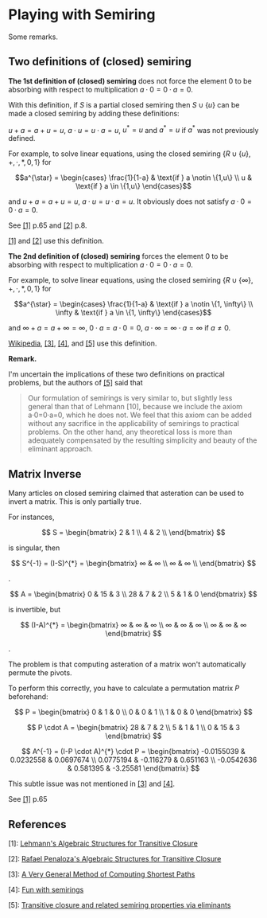 # Playing with Semiring

Some remarks.

## Two definitions of (closed) semiring

**The 1st definition of (closed) semiring** does not force the element $0$ to be absorbing with respect to multiplication $a · 0 = 0 · a = 0$. 

With this definition, if $S$ is a partial closed semiring then $`S\cup\{u\}`$ can be made a closed semiring by adding these definitions: 

$u+a = a  + u = u$, $a \cdot u = u \cdot a=u$, $u^* = u$ and $a^* = u$ if $a^*$ was not previously defined. 

For example, to solve linear equations, using the closed semiring $`\{R \cup \{u\}, +,·,*,0,1\}`$ for 

```math
a^{\star} = \begin{cases} 
\frac{1}{1-a} & \text{if } a \notin \{1,u\} \\
u & \text{if } a \in \{1,u\}
\end{cases}
```

and $u + a = a + u = u$, $a \cdot u = u \cdot a=u$. It obviously does not satisfy $a · 0 = 0 · a = 0$. 

See [[1]](#1) p.65 and [[2]](#2) p.8.

[[1]](#1) and [[2]](#2) use this definition.

**The 2nd definition of (closed) semiring** forces the element $0$ to be absorbing with respect to multiplication $a · 0 = 0 · a = 0$. 

For example, to solve linear equations, using the closed semiring $`\{R \cup \{∞\}, +,·,*,0,1\}`$ for 

```math
a^{\star} = \begin{cases} 
\frac{1}{1-a} & \text{if } a \notin \{1, \infty\} \\
\infty & \text{if } a \in \{1, \infty\}
\end{cases}
```

and $∞  + a = a + ∞  = ∞$, $0 \cdot a = a \cdot 0=0$, $a \cdot ∞ = ∞ \cdot a=∞ \ {{\mathrm{if}\ a\neq 0}}$.

[Wikipedia](https://en.wikipedia.org/wiki/Semiring), [[3]](#3), [[4]](#4), and [[5]](#5) use this definition.

**Remark.** 

I'm uncertain the implications of these two definitions on practical problems, but the authors of [[5]](#5) said that

> Our formulation of semirings is very similar to, but slightly less general than that of Lehmann [10],
> because we include the axiom a·0=0·a=0, which he does not. We feel that this axiom can be added without
> any sacrifice in the applicability of semirings to practical problems. On the other hand, any theoretical loss
> is more than adequately compensated by the resulting simplicity and beauty of the eliminant approach.

## Matrix Inverse

Many articles on closed semiring claimed that asteration can be used to invert a matrix. This is only partially true. 

For instances,

$$ S = \begin{bmatrix}
2 & 1 \\
4 & 2 \\
\end{bmatrix} $$

is singular, then 

$$ S^{-1} = (I-S)^{*} = \begin{bmatrix} 
∞ & ∞ \\
∞ & ∞ \\
\end{bmatrix} $$

. 

$$ A = \begin{bmatrix}
0 & 15 & 3 \\
28 & 7 & 2 \\
5 & 1 & 0
\end{bmatrix} $$ 

is invertible, but 

$$ (I-A)^{*} = \begin{bmatrix}
∞ & ∞ & ∞ \\
∞ & ∞ & ∞ \\
∞ & ∞ & ∞
\end{bmatrix} $$

.

The problem is that computing asteration of a matrix won't automatically permute the pivots. 

To perform this correctly, you have to calculate a permutation matrix $P$ beforehand:

$$ P = \begin{bmatrix}
0 & 1 & 0 \\
0 & 0 & 1 \\
1 & 0 & 0
\end{bmatrix} $$

$$ P \cdot A = \begin{bmatrix}
28 & 7 & 2 \\
5 & 1 & 1 \\
0 & 15 & 3
\end{bmatrix} $$

$$ A^{-1} = (I-P \cdot A)^{*} \cdot P  =  \begin{bmatrix}
-0.0155039 & 0.0232558 & 0.0697674 \\
0.0775194 & -0.116279 & 0.651163 \\
-0.0542636 & 0.581395 & -3.25581
\end{bmatrix} $$

This subtle issue was not mentioned in [[3]](#3) and [[4]](#4).

See [[1]](#1) p.65 

## References

<a id="1">[1]:</a> [Lehmann's Algebraic Structures for Transitive Closure](https://wrap.warwick.ac.uk/46308/7/WRAP_Lehmann_cs-rr-010.pdf)

<a id="2">[2]:</a> [Rafael Penaloza's Algebraic Structures for Transitive Closure](https://citeseerx.ist.psu.edu/viewdoc/summary?doi=10.1.1.71.7650)

<a id="3">[3]:</a> [A Very General Method of Computing Shortest Paths](http://r6.ca/blog/20110808T035622Z.html)

<a id="4">[4]:</a> [Fun with semirings](https://web.archive.org/web/20160305153614id_/http://www.cl.cam.ac.uk/~sd601/papers/semirings.pdf)

<a id="5">[5]:</a> [Transitive closure and related semiring properties via eliminants](https://core.ac.uk/download/pdf/81124964.pdf)
